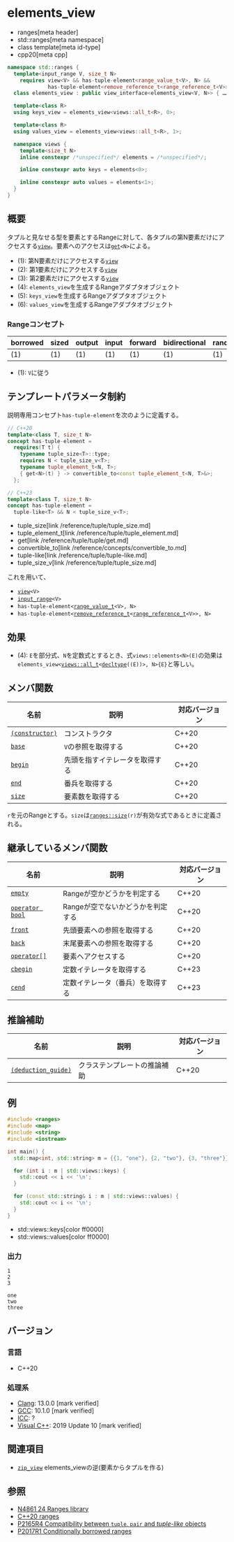 # elements_view
* ranges[meta header]
* std::ranges[meta namespace]
* class template[meta id-type]
* cpp20[meta cpp]

```cpp
namespace std::ranges {
  template<input_range V, size_t N>
    requires view<V> && has-tuple-element<range_value_t<V>, N> &&
             has-tuple-element<remove_reference_t<range_reference_t<V>>, N>
  class elements_view : public view_interface<elements_view<V, N>> { …… }; // (1)

  template<class R>
  using keys_view = elements_view<views::all_t<R>, 0>;                     // (2)

  template<class R>
  using values_view = elements_view<views::all_t<R>, 1>;                   // (3)

  namespace views {
    template<size_t N>
    inline constexpr /*unspecified*/ elements = /*unspecified*/;           // (4)

    inline constexpr auto keys = elements<0>;                              // (5)

    inline constexpr auto values = elements<1>;                            // (6)
  }
}
```

## 概要

タプルと見なせる型を要素とするRangeに対して、各タプルの第N要素だけにアクセスする[`view`](view.md)。要素へのアクセスは[`get`](/reference/tuple/tuple/get.md)`<N>`による。

- (1): 第N要素だけにアクセスする[`view`](view.md)
- (2): 第1要素だけにアクセスする[`view`](view.md)
- (3): 第2要素だけにアクセスする[`view`](view.md)
- (4): `elements_view`を生成するRangeアダプタオブジェクト
- (5): `keys_view`を生成するRangeアダプタオブジェクト
- (6): `values_view`を生成するRangeアダプタオブジェクト

### Rangeコンセプト

| borrowed | sized | output | input | forward | bidirectional | random_access | contiguous | common | viewable | view |
|----------|-------|--------|-------|---------|---------------|---------------|------------|--------|----------|------|
| (1)      | (1)   | (1)    | (1)   | (1)     | (1)           | (1)           |            | (1)    | ○       | ○   |

- (1): `V`に従う

## テンプレートパラメータ制約

説明専用コンセプト`has-tuple-element`を次のように定義する。

```cpp
// C++20
template<class T, size_t N>
concept has-tuple-element =
  requires(T t) {
    typename tuple_size<T>::type;
    requires N < tuple_size_v<T>;
    typename tuple_element_t<N, T>;
    { get<N>(t) } -> convertible_to<const tuple_element_t<N, T>&>;
  };

// C++23
template<class T, size_t N>
concept has-tuple-element =
  tuple-like<T> && N < tuple_size_v<T>;
```
* tuple_size[link /reference/tuple/tuple_size.md]
* tuple_element_t[link /reference/tuple/tuple_element.md]
* get[link /reference/tuple/tuple/get.md]
* convertible_to[link /reference/concepts/convertible_to.md]
* tuple-like[link /reference/tuple/tuple-like.md]
* tuple_size_v[link /reference/tuple/tuple_size.md]

これを用いて、

- [`view`](view.md)`<V>`
- [`input_range`](input_range.md)`<V>`
- `has-tuple-element<`[`range_value_t`](range_value_t.md)`<V>, N>`
- `has-tuple-element<`[`remove_reference_t`](/reference/type_traits/remove_reference.md)`<`[`range_reference_t`](range_reference_t.md)`<V>>, N>`

## 効果

- (4): `E`を部分式、`N`を定数式とするとき、式`views::elements<N>(E)`の効果は`elements_view<`[`views::all_t`](all.md)`<`[`decltype`](/lang/cpp11/decltype.md)`((E))>, N>{E}`と等しい。

## メンバ関数

| 名前                                             | 説明                             | 対応バージョン |
|--------------------------------------------------|----------------------------------|----------------|
| [`(constructor)`](elements_view/op_constructor.md)  | コンストラクタ                   | C++20          |
| [`base`](elements_view/base.md)                     | `V`の参照を取得する              | C++20          |
| [`begin`](elements_view/begin.md)                   | 先頭を指すイテレータを取得する   | C++20          |
| [`end`](elements_view/end.md)                       | 番兵を取得する                   | C++20          |
| [`size`](elements_view/size.md)                     | 要素数を取得する                 | C++20          |

`r`を元のRangeとする。`size`は[`ranges::size`](size.md)`(r)`が有効な式であるときに定義される。

## 継承しているメンバ関数

| 名前                                         | 説明                              | 対応バージョン |
|----------------------------------------------|-----------------------------------|----------------|
| [`empty`](view_interface/empty.md)           | Rangeが空かどうかを判定する       | C++20          |
| [`operator bool`](view_interface/op_bool.md) | Rangeが空でないかどうかを判定する | C++20          |
| [`front`](view_interface/front.md)           | 先頭要素への参照を取得する        | C++20          |
| [`back`](view_interface/back.md)             | 末尾要素への参照を取得する        | C++20          |
| [`operator[]`](view_interface/op_at.md)      | 要素へアクセスする                | C++20          |
| [`cbegin`](view_interface/cbegin.md)         | 定数イテレータを取得する             | C++23          |
| [`cend`](view_interface/cend.md)             | 定数イテレータ（番兵）を取得する      | C++23          |

## 推論補助

| 名前                                                  | 説明                         | 対応バージョン |
|-------------------------------------------------------|------------------------------|----------------|
| [`(deduction_guide)`](elements_view/op_deduction_guide.md) | クラステンプレートの推論補助 | C++20          |

## 例
```cpp example
#include <ranges>
#include <map>
#include <string>
#include <iostream>

int main() {
  std::map<int, std::string> m = {{1, "one"}, {2, "two"}, {3, "three"}};

  for (int i : m | std::views::keys) {
    std::cout << i << '\n';
  }

  for (const std::string& i : m | std::views::values) {
    std::cout << i << '\n';
  }
}
```
* std::views::keys[color ff0000]
* std::views::values[color ff0000]

### 出力
```
1
2
3

one
two
three
```

## バージョン
### 言語
- C++20

### 処理系
- [Clang](/implementation.md#clang): 13.0.0 [mark verified]
- [GCC](/implementation.md#gcc): 10.1.0 [mark verified]
- [ICC](/implementation.md#icc): ?
- [Visual C++](/implementation.md#visual_cpp): 2019 Update 10 [mark verified]

## 関連項目
- [`zip_view`](zip_view.md) elements_viewの逆(要素からタプルを作る)

## 参照
- [N4861 24 Ranges library](https://timsong-cpp.github.io/cppwp/n4861/ranges)
- [C++20 ranges](https://techbookfest.org/product/5134506308665344)
- [P2165R4 Compatibility between `tuple`, `pair` and *tuple-like* objects](https://www.open-std.org/jtc1/sc22/wg21/docs/papers/2022/p2165r4.pdf)
- [P2017R1 Conditionally borrowed ranges](https://www.open-std.org/jtc1/sc22/wg21/docs/papers/2020/p2017r1.html)
